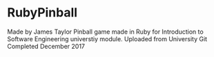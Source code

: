 # RubyPinball
Made by James Taylor
Pinball game made in Ruby for Introduction to Software Engineering universtiy module. 
Uploaded from University Git
Completed December 2017
